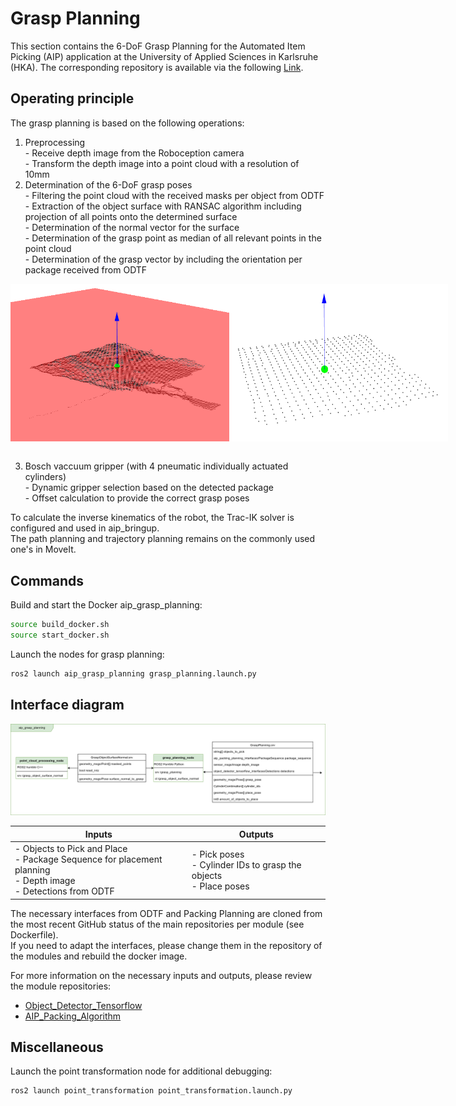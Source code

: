# Grasp Planning

This section contains the 6-DoF Grasp Planning for the Automated Item Picking (AIP) application at the University of Applied Sciences in Karlsruhe (HKA). The corresponding repository is available via the following [Link](https://github.com/LeoSc4/aip_grasp_planning).

## Operating principle

The grasp planning is based on the following operations: 
  1. Preprocessing   
    - Receive depth image from the Roboception camera   
    - Transform the depth image into a point cloud with a resolution of 10mm   
  2. Determination of the 6-DoF grasp poses   
    - Filtering the point cloud with the received masks per object from ODTF
    - Extraction of the object surface with RANSAC algorithm including projection of all points onto the determined surface    
    - Determination of the normal vector for the surface    
    - Determination of the grasp point as median of all relevant points in the point cloud    
    - Determination of the grasp vector by including the orientation per package received from ODTF  
    
<div style="display:flex;">
    <img src="../images/pcl_image1.png" width="350">
    <img src="../images//pcl_image3.png" width="350">
    </div>
    <br>


  3. Bosch vaccuum gripper (with 4 pneumatic individually actuated cylinders)   
    - Dynamic gripper selection based on the detected package   
    - Offset calculation to provide the correct grasp poses   

To calculate the inverse kinematics of the robot, the Trac-IK solver is configured and used in aip_bringup.   
The path planning and trajectory planning remains on the commonly used one's in MoveIt.   

## Commands

Build and start the Docker aip_grasp_planning:

```bash
source build_docker.sh
source start_docker.sh
```

Launch the nodes for grasp planning:

```bash
ros2 launch aip_grasp_planning grasp_planning.launch.py
```
## Interface diagram

<img src="../images/aip_grasp_planning.drawio.png" width="1000"><br>

| Inputs | Outputs |
|--------|---------|
| - Objects to Pick and Place <br> - Package Sequence for placement planning <br> - Depth image <br> - Detections from ODTF | - Pick poses <br> - Cylinder IDs to grasp the objects <br> - Place poses        |

The necessary interfaces from ODTF and Packing Planning are cloned from the most recent GitHub status of the main repositories per module (see Dockerfile).  
If you need to adapt the interfaces, please change them in the repository of the modules and rebuild the docker image.

For more information on the necessary inputs and outputs, please review the module repositories: 
- [Object_Detector_Tensorflow](https://github.com/eshan-savla/object_detector_tensorflow) 
- [AIP_Packing_Algorithm](https://github.com/SchmittAndreas/aip_packing_algorithm) 


## Miscellaneous

Launch the point transformation node for additional debugging:

```bash
ros2 launch point_transformation point_transformation.launch.py 
```




